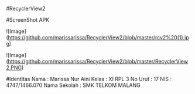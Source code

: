 #RecyclerView2

#ScreenShot APK

![Image] (https://github.com/marissarissa/RecyclerView2/blob/master/rcv2%20(1).jpg)

![Image] (https://github.com/marissarissa/RecyclerView2/blob/master/RecyclerView2.PNG)

#Identitas
Nama : Marissa Nur Aini
Kelas : XI RPL 3
No Urut : 17
NIS : 4747/1466.070
Nama Sekolah : SMK TELKOM MALANG
